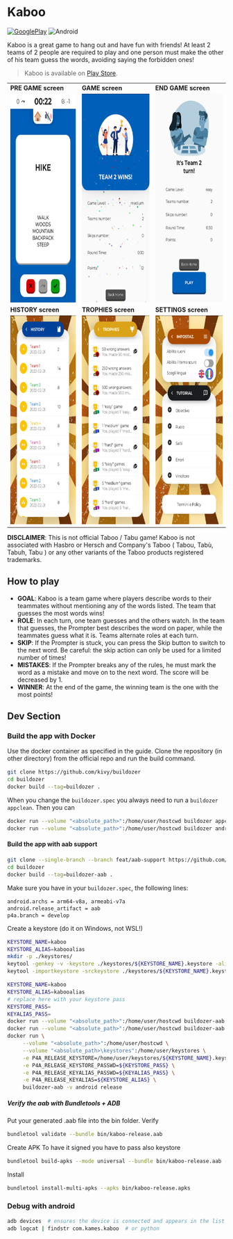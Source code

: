 # Kaboo

[![GooglePlay](https://img.shields.io/badge/Google_Play-414141?style=for-the-badge&logo=google-play&logoColor=white)](https://play.google.com/store/apps/details?id=org.kames.kaboo&hl=en_US&gl=US)
![Android](https://img.shields.io/badge/Android-3DDC84?style=for-the-badge&logo=android&logoColor=white)

Kaboo is a great game to hang out and have fun with friends! 
At least 2 teams of 2 people are required to play and one person must 
make the other of his team guess the words, avoiding saying the forbidden ones!

> Kaboo is available on <a href="https://play.google.com/store/apps/details?id=org.kames.kaboo&hl=en_US&gl=US">Play Store</a>.

<table>
  <tr>
     <td><b>PRE GAME screen</b></td>
     <td><b>GAME screen</b></td>
     <td><b>END GAME screen</b></td>
  </tr>
  <tr>
    <td><img src="assets/game1.jpg" width=240 height=480></td>
    <td><img src="assets/game_end.jpg" width=240 height=480></td>
    <td><img src="assets/pregame1.jpg" width=240 height=480></td>
  </tr>
   <tr>
     <td><b>HISTORY screen</b></td>
     <td><b>TROPHIES screen</b></td>
     <td><b>SETTINGS screen</b></td>
  </tr>
  <tr>
    <td><img src="assets/history.jpg" width=240 height=480></td>
    <td><img src="assets/trophies.jpg" width=240 height=480></td>
    <td><img src="assets/multilanguage.jpg" width=240 height=480></td>
  </tr>
 </table>


**DISCLAIMER**:
This is not official Taboo / Tabu game! Kaboo is not associated with Hasbro or 
Hersch and Company's Taboo ( Tabou, Tabù, Tabuh, Tabu ) or any other variants 
of the Taboo products registered trademarks.


## How to play
- **GOAL**: Kaboo is a team game where players describe words to their teammates without mentioning any of the words listed. The team that guesses the most words wins!
- **ROLE**: In each turn, one team guesses and the others watch. In the team that guesses, the Prompter best describes the word on paper, while the teammates guess what it is. Teams alternate roles at each turn.
- **SKIP**: If the Prompter is stuck, you can press the Skip button to switch to the next word. Be careful: the skip action can only be used for a limited number of times!
- **MISTAKES**: If the Prompter breaks any of the rules, he must mark the word as a mistake and move on to the next word. The score will be decreased by 1.
- **WINNER**: At the end of the game, the winning team is the one with the most points!

## Dev Section
### Build the app with Docker
Use the docker container as specified in the guide.
Clone the repository (in other directory) from the official repo and run the build command.

```bash
git clone https://github.com/kivy/buildozer
cd buildozer
docker build --tag=buildozer .
```

When you change the `buildozer.spec` you always need to run a `buildozer appclean`.
Then you can 
```bash
docker run --volume "<absolute_path>":/home/user/hostcwd buildozer appclean
docker run --volume "<absolute_path>":/home/user/hostcwd buildozer android debug # choose (debug|release) 
```

#### Build the app with aab support
```bash
git clone --single-branch --branch feat/aab-support https://github.com/misl6/buildozer.git
cd buildozer
docker build --tag=buildozer-aab .
```
Make sure you have in your `buildozer.spec`, the following lines:  
```
android.archs = arm64-v8a, armeabi-v7a
android.release_artifact = aab
p4a.branch = develop
```

Create a keystore (do it on Windows, not WSL!)
```bash
KEYSTORE_NAME=kaboo
KEYSTORE_ALIAS=kabooalias
mkdir -p ./keystores/
keytool -genkey -v -keystore ./keystores/${KEYSTORE_NAME}.keystore -alias ${KEYSTORE_ALIAS} -keyalg RSA -keysize 2048 -validity 75000
keytool -importkeystore -srckeystore ./keystores/${KEYSTORE_NAME}.keystore -destkeystore ./keystores/${KEYSTORE_NAME}.keystore -deststoretype pkcs12
```

```bash
KEYSTORE_NAME=kaboo
KEYSTORE_ALIAS=kabooalias
# replace here with your keystore pass
KEYSTORE_PASS=
KEYALIAS_PASS=
docker run --volume "<absolute_path>":/home/user/hostcwd buildozer-aab -v init
docker run --volume "<absolute_path>":/home/user/hostcwd buildozer-aab appclean
docker run \
     --volume "<absolute_path>":/home/user/hostcwd \
     --volume "<absolute_path>\keystores":/home/user/keystores \
     -e P4A_RELEASE_KEYSTORE=/home/user/keystores/${KEYSTORE_NAME}.keystore \
     -e P4A_RELEASE_KEYSTORE_PASSWD=${KEYSTORE_PASS} \
     -e P4A_RELEASE_KEYALIAS_PASSWD=${KEYALIAS_PASS} \
     -e P4A_RELEASE_KEYALIAS=${KEYSTORE_ALIAS} \
     buildozer-aab -v android release
```
##### Verify the aab with Bundletools + ADB
Put your generated .aab file into the bin folder. 
Verify
```bash
bundletool validate --bundle bin/kaboo-release.aab
```
Create APK 
To have it signed you have to pass also keystore
```bash
bundletool build-apks --mode universal --bundle bin/kaboo-release.aab --output bin/kaboo-release.apks --ks keystores/{KEYSTORE_NAME}.keystore --ks-key-alias {KEYSTORE_ALIAS} --ks-pass pass:{KEYSTORE_PASS}
```
Install
```bash
bundletool install-multi-apks --apks bin/kaboo-release.apks
```

### Debug with android
```bash
adb devices  # ensures the device is connected and appears in the list
adb logcat | findstr com.kames.kaboo  # or python
```